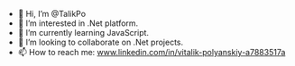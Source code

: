 - 👋 Hi, I’m @TalikPo
- 👀 I’m interested in .Net platform.
- 🌱 I’m currently learning JavaScript.
- 💞️ I’m looking to collaborate on .Net projects.
- 📫 How to reach me: www.linkedin.com/in/vitalik-polyanskiy-a7883517a

<!---
TalikPo/TalikPo is a ✨ special ✨ repository because its `README.md` (this file) appears on your GitHub profile.
You can click the Preview link to take a look at your changes.
--->
